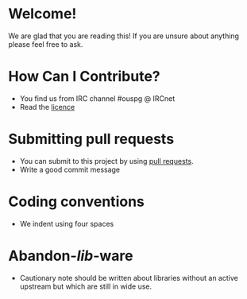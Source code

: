 # Welcome!
We are glad that you are reading this! If you are unsure about anything please feel free to ask.

# How Can I Contribute?

* You find us from IRC channel #ouspg @ IRCnet
* Read the [licence](https://github.com/ouspg/libfuzzerfication/blob/master/LICENSE)

# Submitting pull requests

* You can submit to this project by using [pull requests](https://help.github.com/articles/using-pull-requests/).
* Write a good commit message

# Coding conventions
* We indent using four spaces

# Abandon-*lib*-ware

* Cautionary note should be written about libraries without an active upstream but which are still in wide use.
